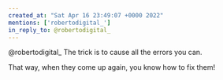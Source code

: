 ```yaml
---
created_at: "Sat Apr 16 23:49:07 +0000 2022"
mentions: ['robertodigital_']
in_reply_to: @robertodigital_
---
```


@robertodigital_ The trick is to cause all the errors you can. 

That way, when they come up again, you know how to fix them!